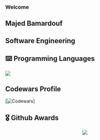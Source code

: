 ### Welcome
## Majed Bamardouf
## Software Engineering

## ⌨️ Programming Languages
<img src="https://github-readme-stats.vercel.app/api/top-langs?username=MajedTB&theme=darkhub"/>

## Codewars Profile
[![Codewars](https://github.r2v.ch/codewars?user=andreasvogt89&stroke=%23BB432C)]


## 🎖️ Github Awards
<div align="center">
 <a href="https://github.com/ryo-ma/github-profile-trophy">
  <img src="https://github-profile-trophy.vercel.app/?username=MajedTB&theme=darkhub&column=4"/>
 </a>
</div>
